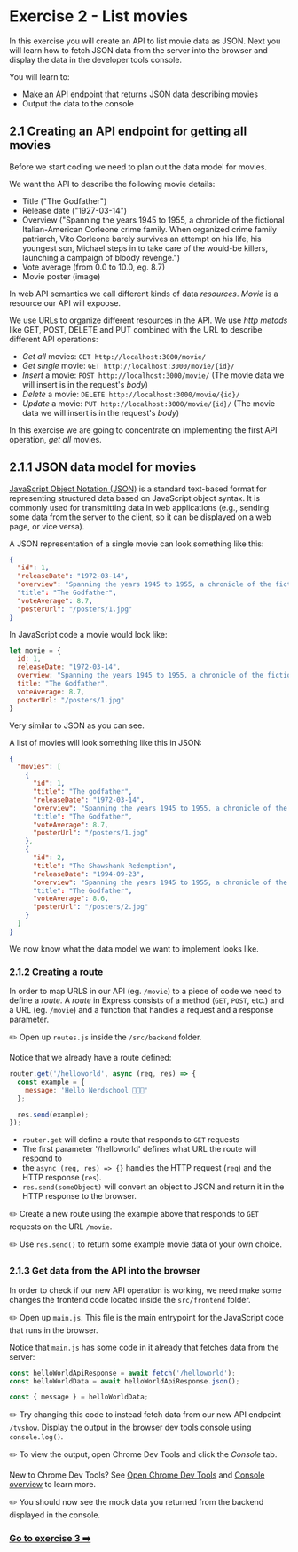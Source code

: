 # Exercise 2 - List movies

In this exercise you will create an API to list movie data as JSON. Next you will learn how to fetch JSON data from the server into the browser and display the data in the developer tools console.

You will learn to:

- Make an API endpoint that returns JSON data describing movies
- Output the data to the console

## 2.1 Creating an API endpoint for getting all movies

Before we start coding we need to plan out the data model for movies.

We want the API to describe the following movie details:

- Title ("The Godfather")
- Release date ("1927-03-14")
- Overview ("Spanning the years 1945 to 1955, a chronicle of the fictional Italian-American Corleone crime family. When organized crime family patriarch, Vito Corleone barely survives an attempt on his life, his youngest son, Michael steps in to take care of the would-be killers, launching a campaign of bloody revenge.")
- Vote average (from 0.0 to 10.0, eg. 8.7)
- Movie poster (image)

In web API semantics we call different kinds of data _resources_. _Movie_ is a resource our API will expoose.

We use URLs to organize different resources in the API. We use _http metods_ like GET, POST, DELETE and PUT combined with the URL to describe different API operations:

- _Get all_ movies: `GET http://localhost:3000/movie/`
- _Get single_ movie: `GET http://localhost:3000/movie/{id}/`
- _Insert_ a movie: `POST http://localhost:3000/movie/` (The movie data we will insert is in the request's _body_)
- _Delete_ a movie: `DELETE http://localhost:3000/movie/{id}/`
- _Update_ a movie: `PUT http://localhost:3000/movie/{id}/` (The movie data we will insert is in the request's _body_)

In this exercise we are going to concentrate on implementing the first API operation, _get all_ movies.

## 2.1.1 JSON data model for movies

[JavaScript Object Notation (JSON)](https://developer.mozilla.org/en-US/docs/Learn/JavaScript/Objects/JSON) is a standard text-based format for representing structured data based on JavaScript object syntax. It is commonly used for transmitting data in web applications (e.g., sending some data from the server to the client, so it can be displayed on a web page, or vice versa).

A JSON representation of a single movie can look something like this:

```json
{
  "id": 1,
  "releaseDate": "1972-03-14",
  "overview": "Spanning the years 1945 to 1955, a chronicle of the fictional Italian-American Corleone crime family. When organized crime family patriarch, Vito Corleone barely survives an attempt on his life, his youngest son, Michael steps in to take care of the would-be killers, launching a campaign of bloody revenge."
  "title": "The Godfather",
  "voteAverage": 8.7,
  "posterUrl": "/posters/1.jpg"
}
```

In JavaScript code a movie would look like:

```JavaScript
let movie = {
  id: 1,
  releaseDate: "1972-03-14",
  overview: "Spanning the years 1945 to 1955, a chronicle of the fictional Italian-American Corleone crime family. When organized crime family patriarch, Vito Corleone barely survives an attempt on his life, his youngest son, Michael steps in to take care of the would-be killers, launching a campaign of bloody revenge."
  title: "The Godfather",
  voteAverage: 8.7,
  posterUrl: "/posters/1.jpg"
}
```

Very similar to JSON as you can see.

A list of movies will look something like this in JSON:

```json
{
  "movies": [
    {
      "id": 1,
      "title": "The godfather",
      "releaseDate": "1972-03-14",
      "overview": "Spanning the years 1945 to 1955, a chronicle of the fictional Italian-American Corleone crime family. When organized crime family patriarch, Vito Corleone barely survives an attempt on his life, his youngest son, Michael steps in to take care of the would-be killers, launching a campaign of bloody revenge."
      "title": "The Godfather",
      "voteAverage": 8.7,
      "posterUrl": "/posters/1.jpg"
    },
    {
      "id": 2,
      "title": "The Shawshank Redemption",
      "releaseDate": "1994-09-23",
      "overview": "Spanning the years 1945 to 1955, a chronicle of the fictional Italian-American Corleone crime family. When organized crime family patriarch, Vito Corleone barely survives an attempt on his life, his youngest son, Michael steps in to take care of the would-be killers, launching a campaign of bloody revenge."
      "title": "The Godfather",
      "voteAverage": 8.6,
      "posterUrl": "/posters/2.jpg"
    }
  ]
}
```

We now know what the data model we want to implement looks like.

### 2.1.2 Creating a route

In order to map URLS in our API (eg. `/movie`) to a piece of code we need to define a _route_. A _route_ in Express consists of a method (`GET`, `POST`, etc.) and a URL (eg. `/movie`) and a function that handles a request and a response parameter. 

:pencil2: Open up `routes.js` inside the `/src/backend` folder.

Notice that we already have a route defined:

```javascript
router.get('/helloworld', async (req, res) => {
  const example = {
    message: 'Hello Nerdschool 🎉🎉🎉'
  };

  res.send(example);
});
```

- `router.get` will define a route that responds to `GET` requests
- The first parameter '/helloworld' defines what URL the route will respond to
- the `async (req, res) => {}` handles the HTTP request (`req`) and the HTTP response (`res`). 
- `res.send(someObject)` will convert an object to JSON and return it in the HTTP response to the browser.

:pencil2: Create a new route using the example above that responds to `GET` requests on the URL `/movie`.

:pencil2: Use `res.send()` to return some example movie data of your own choice.

### 2.1.3 Get data from the API into the browser

In order to check if our new API operation is working, we need make some changes the frontend code located inside the `src/frontend` folder.

:pencil2: Open up `main.js`. This file is the main entrypoint for the JavaScript code that runs in the browser.

Notice that `main.js` has some code in it already that fetches data from the server:

```javascript
const helloWorldApiResponse = await fetch('/helloworld');
const helloWorldData = await helloWorldApiResponse.json();

const { message } = helloWorldData;
```

:pencil2: Try changing this code to instead fetch data from our new API endpoint `/tvshow`. Display the output in the browser dev tools console using `console.log()`.

:pencil2: To view the output, open Chrome Dev Tools and click the _Console_ tab.

New to Chrome Dev Tools? See [Open Chrome Dev Tools](https://developer.chrome.com/docs/devtools/open/) and [Console overview](https://developer.chrome.com/docs/devtools/console/) to learn more.

:pencil2: You should now see the mock data you returned from the backend displayed in the console.

### [Go to exercise 3 :arrow_right:](../exercise-3/README.md)